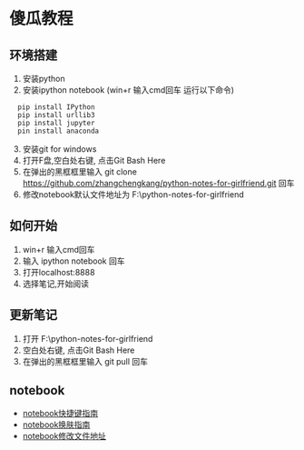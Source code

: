 
# 傻瓜教程


## 环境搭建
   1. 安装python
   2. 安装ipython notebook (win+r  输入cmd回车  运行以下命令)
   ````
     pip install IPython
     pip install urllib3 
     pip install jupyter 
     pin install anaconda
   ````
   3. 安装git for windows
   4. 打开F盘,空白处右键, 点击Git Bash Here
   5. 在弹出的黑框框里输入 git clone https://github.com/zhangchengkang/python-notes-for-girlfriend.git 回车
   6. 修改notebook默认文件地址为 F:\python-notes-for-girlfriend

## 如何开始
   1. win+r  输入cmd回车
   2. 输入 ipython notebook 回车
   3. 打开localhost:8888
   4. 选择笔记,开始阅读

## 更新笔记
   1. 打开 F:\python-notes-for-girlfriend
   2. 空白处右键, 点击Git Bash Here
   3. 在弹出的黑框框里输入 git pull 回车

## notebook
   - [notebook快捷键指南](https://blog.csdn.net/eswai/article/details/53642802) 
   - [notebook换肤指南](https://blog.csdn.net/DSTJWJW/article/details/85304390) 
   - [notebook修改文件地址](https://blog.csdn.net/sinat_34328764/article/details/82949498)


